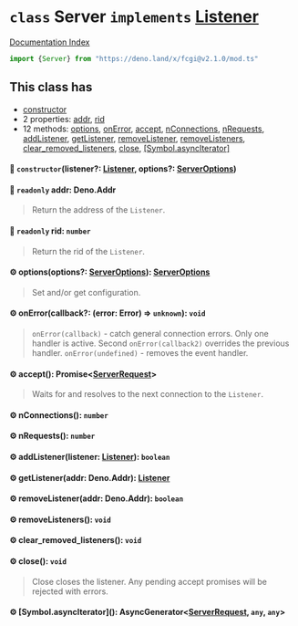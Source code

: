# `class` Server `implements` [Listener](../interface.Listener/README.md)

[Documentation Index](../README.md)

```ts
import {Server} from "https://deno.land/x/fcgi@v2.1.0/mod.ts"
```

## This class has

- [constructor](#-constructorlistener-listener-options-serveroptions)
- 2 properties:
[addr](#-readonly-addr-denoaddr),
[rid](#-readonly-rid-number)
- 12 methods:
[options](#-optionsoptions-serveroptions-serveroptions),
[onError](#-onerrorcallback-error-error--unknown-void),
[accept](#-accept-promiseserverrequest),
[nConnections](#-nconnections-number),
[nRequests](#-nrequests-number),
[addListener](#-addlistenerlistener-listener-boolean),
[getListener](#-getlisteneraddr-denoaddr-listener),
[removeListener](#-removelisteneraddr-denoaddr-boolean),
[removeListeners](#-removelisteners-void),
[clear\_removed\_listeners](#-clear_removed_listeners-void),
[close](#-close-void),
[\[Symbol.asyncIterator\]](#-symbolasynciterator-asyncgeneratorserverrequest-any-any)


#### 🔧 `constructor`(listener?: [Listener](../interface.Listener/README.md), options?: [ServerOptions](../interface.ServerOptions/README.md))



#### 📄 `readonly` addr: Deno.Addr

> Return the address of the `Listener`.



#### 📄 `readonly` rid: `number`

> Return the rid of the `Listener`.



#### ⚙ options(options?: [ServerOptions](../interface.ServerOptions/README.md)): [ServerOptions](../interface.ServerOptions/README.md)

> Set and/or get configuration.



#### ⚙ onError(callback?: (error: Error) => `unknown`): `void`

> `onError(callback)` - catch general connection errors. Only one handler is active. Second `onError(callback2)` overrides the previous handler.
> `onError(undefined)` - removes the event handler.



#### ⚙ accept(): Promise\<[ServerRequest](../class.ServerRequest/README.md)>

> Waits for and resolves to the next connection to the `Listener`.



#### ⚙ nConnections(): `number`



#### ⚙ nRequests(): `number`



#### ⚙ addListener(listener: [Listener](../interface.Listener/README.md)): `boolean`



#### ⚙ getListener(addr: Deno.Addr): [Listener](../interface.Listener/README.md)



#### ⚙ removeListener(addr: Deno.Addr): `boolean`



#### ⚙ removeListeners(): `void`



#### ⚙ clear\_removed\_listeners(): `void`



#### ⚙ close(): `void`

> Close closes the listener. Any pending accept promises will be rejected with errors.



#### ⚙ \[Symbol.asyncIterator](): AsyncGenerator\<[ServerRequest](../class.ServerRequest/README.md), `any`, `any`>



